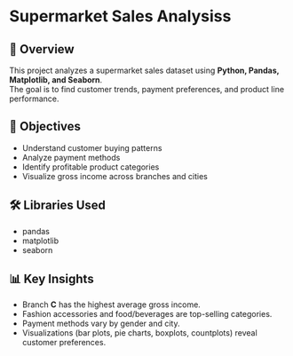 # Supermarket Sales Analysiss
## 📖 Overview
This project analyzes a supermarket sales dataset using **Python, Pandas, Matplotlib, and Seaborn**.  
The goal is to find customer trends, payment preferences, and product line performance.

## 🎯 Objectives
- Understand customer buying patterns
- Analyze payment methods
- Identify profitable product categories
- Visualize gross income across branches and cities

## 🛠️ Libraries Used
- pandas
- matplotlib
- seaborn

## 📊 Key Insights
- Branch **C** has the highest average gross income.
- Fashion accessories and food/beverages are top-selling categories.
- Payment methods vary by gender and city.
- Visualizations (bar plots, pie charts, boxplots, countplots) reveal customer preferences.
